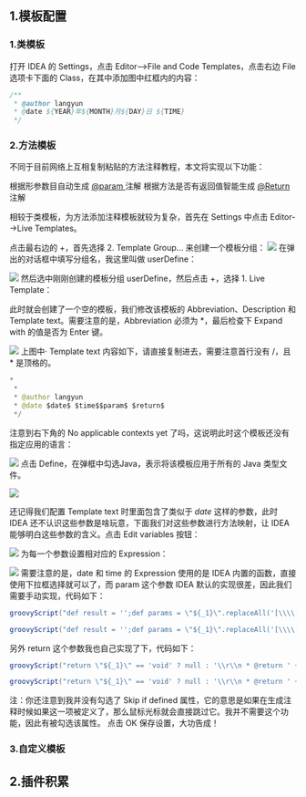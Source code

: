 ## 1.模板配置

### 1.类模板

打开 IDEA 的 Settings，点击 Editor-->File and Code Templates，点击右边 File 选项卡下面的 Class，在其中添加图中红框内的内容：


```java
/** 
 * @author langyun 
 * @date ${YEAR}年${MONTH}月${DAY}日 ${TIME}
 */
```

### 

### 2.方法模板

不同于目前网络上互相复制粘贴的方法注释教程，本文将实现以下功能：


根据形参数目自动生成 [@param ](/param ) 注解 
根据方法是否有返回值智能生成 [@Return ](/Return ) 注解 


相较于类模板，为方法添加注释模板就较为复杂，首先在 Settings 中点击 Editor-->Live Templates。

点击最右边的 +，首先选择 2. Template Group... 来创建一个模板分组：
![](https://cdn.nlark.com/yuque/0/2021/png/1204273/1617240251143-6ea985b7-0447-4a48-a0a8-d8fdf7e4f686.png#align=left&display=inline&height=37&margin=%5Bobject%20Object%5D&originHeight=282&originWidth=1080&size=0&status=done&style=none&width=140)
在弹出的对话框中填写分组名，我这里叫做 userDefine：

![](https://cdn.nlark.com/yuque/0/2021/png/1204273/1617240276067-0c55571b-554d-462a-a08f-70647eb0461f.png#align=left&display=inline&height=25&margin=%5Bobject%20Object%5D&originHeight=161&originWidth=907&size=0&status=done&style=none&width=140)
然后选中刚刚创建的模板分组 userDefine，然后点击 +，选择 1. Live Template：

此时就会创建了一个空的模板，我们修改该模板的 Abbreviation、Description 和 Template text。需要注意的是，Abbreviation 必须为 *，最后检查下 Expand with 的值是否为 Enter 键。

![](https://cdn.nlark.com/yuque/0/2021/png/1204273/1617240296930-d8da3714-ebd0-4bb4-846c-a1fe7be2562b.png#align=left&display=inline&height=81&margin=%5Bobject%20Object%5D&originHeight=621&originWidth=1080&size=0&status=done&style=none&width=140)
上图中· Template text 内容如下，请直接复制进去，需要注意首行没有 /，且 \* 是顶格的。

```java
*
 * 
 * @author langyun
 * @date $date$ $time$$param$ $return$
 */ 
```


注意到右下角的 No applicable contexts yet 了吗，这说明此时这个模板还没有指定应用的语言：

![](https://cdn.nlark.com/yuque/0/2021/png/1204273/1617240357111-20fc3b16-5998-4911-8a6b-23ac7962b9b6.png#align=left&display=inline&height=16&margin=%5Bobject%20Object%5D&originHeight=25&originWidth=224&size=0&status=done&style=none&width=140)
点击 Define，在弹框中勾选Java，表示将该模板应用于所有的 Java 类型文件。

![](https://cdn.nlark.com/yuque/0/2021/png/1204273/1617240367492-152ab0c8-db72-4f1c-9837-97baf59f98c1.png#align=left&display=inline&height=57&margin=%5Bobject%20Object%5D&originHeight=370&originWidth=908&size=0&status=done&style=none&width=140)


还记得我们配置 Template text 时里面包含了类似于 $date$ 这样的参数，此时 IDEA 还不认识这些参数是啥玩意，下面我们对这些参数进行方法映射，让 IDEA 能够明白这些参数的含义。点击 Edit variables 按钮：

![](https://cdn.nlark.com/yuque/0/2021/png/1204273/1617240390883-f4200316-5607-471f-a6f9-baf735ef7d6d.png#align=left&display=inline&height=35&margin=%5Bobject%20Object%5D&originHeight=227&originWidth=911&size=0&status=done&style=none&width=140)
为每一个参数设置相对应的 Expression：

![](https://cdn.nlark.com/yuque/0/2021/png/1204273/1617240405570-7379901a-d0e9-4b2a-b53a-0789d9194bd4.png#align=left&display=inline&height=69&margin=%5Bobject%20Object%5D&originHeight=271&originWidth=551&size=0&status=done&style=none&width=140)
需要注意的是，date 和 time 的 Expression 使用的是 IDEA 内置的函数，直接使用下拉框选择就可以了，而 param 这个参数 IDEA 默认的实现很差，因此我们需要手动实现，代码如下：

```java
groovyScript("def result = '';def params = \"${_1}\".replaceAll('[\\\\[|\\\\]|\\\\s]', '').split(',').toList(); for(i = 0; i < params.size(); i++) {if(params[i] != '')result+='* @param ' + params[i] + ((i < params.size() - 1) ? '\\r\\n ' : '')}; return result == '' ? null : '\\r\\n ' + result", methodParameters())
```

```java
groovyScript("def result = '';def params = \"${_1}\".replaceAll('[\\\\[|\\\\]|\\\\s]', '').split(',').toList(); for(i = 0; i < params.size(); i++) {if(params[i] != '')result+='* @param ' + params[i] + ((i < params.size() - 1) ? '\\r\\n ' : '')}; return result == '' ? null : '\\r\\n ' + result", methodParameters())

```

另外 return 这个参数我也自己实现了下，代码如下：

```java
groovyScript("return \"${_1}\" == 'void' ? null : '\\r\\n * @return ' + \"${_1}\"", methodReturnType())
```

```java
groovyScript("return \"${_1}\" == 'void' ? null : '\\r\\n * @return ' + \"${_1}\"", methodReturnType())
```

注：你还注意到我并没有勾选了 Skip if defined 属性，它的意思是如果在生成注释时候如果这一项被定义了，那么鼠标光标就会直接跳过它。我并不需要这个功能，因此有被勾选该属性。
点击 OK 保存设置，大功告成！

### 3.自定义模板

## 2.插件积累